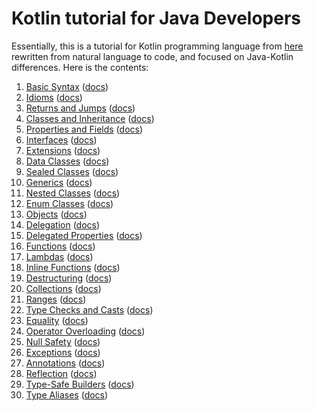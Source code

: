 # Kotlin tutorial for Java Developers

Essentially, this is a tutorial for Kotlin programming language from [here](https://kotlinlang.org/docs/reference/) rewritten from 
natural language to code, and focused on Java-Kotlin differences. Here is the contents:

1. [Basic Syntax](src/tutorial/01-basic-syntax.kt) ([docs](https://kotlinlang.org/docs/reference/basic-syntax.html))
1. [Idioms](src/tutorial/02-idioms.kt) ([docs](https://kotlinlang.org/docs/reference/idioms.html))
1. [Returns and Jumps](src/tutorial/03-return-and-jumps.kt) ([docs](https://kotlinlang.org/docs/reference/returns.html))
1. [Classes and Inheritance](src/tutorial/04-classes.kt) ([docs](https://kotlinlang.org/docs/reference/classes.html))
1. [Properties and Fields](src/tutorial/05-properties.kt) ([docs](https://kotlinlang.org/docs/reference/properties.html))
1. [Interfaces](src/tutorial/06-interfaces.kt) ([docs](https://kotlinlang.org/docs/reference/interfaces.html))
1. [Extensions](src/tutorial/07-extensions.kt) ([docs](https://kotlinlang.org/docs/reference/extensions.html))
1. [Data Classes](src/tutorial/08-data-classes.kt) ([docs](https://kotlinlang.org/docs/reference/data-classes.html))
1. [Sealed Classes](src/tutorial/09-sealed-classes.kt) ([docs](https://kotlinlang.org/docs/reference/sealed-classes.html))
1. [Generics](src/tutorial/10-generics.kt) ([docs](https://kotlinlang.org/docs/reference/generics.html))
1. [Nested Classes](src/tutorial/11-nested-classes.kt) ([docs](https://kotlinlang.org/docs/reference/nested-classes.html))
1. [Enum Classes](src/tutorial/12-enums.kt) ([docs](https://kotlinlang.org/docs/reference/enum-classes.html))
1. [Objects](src/tutorial/13-objects.kt) ([docs](https://kotlinlang.org/docs/reference/object-declarations.html))
1. [Delegation](src/tutorial/14-delegation.kt) ([docs](https://kotlinlang.org/docs/reference/delegation.html))
1. [Delegated Properties](src/tutorial/15-delegated-properties.kt) ([docs](https://kotlinlang.org/docs/reference/delegated-properties.html))
1. [Functions](src/tutorial/16-functions.kt) ([docs](https://kotlinlang.org/docs/reference/functions.html))
1. [Lambdas](src/tutorial/17-lambdas.kt) ([docs](https://kotlinlang.org/docs/reference/lambdas.html))
1. [Inline Functions](src/tutorial/18-inline-functions.kt) ([docs](https://kotlinlang.org/docs/reference/inline-functions.html))
1. [Destructuring](src/tutorial/19-destructuring.kt) ([docs](https://kotlinlang.org/docs/reference/multi-declarations.html))
1. [Collections](src/tutorial/20-collections.kt) ([docs](https://kotlinlang.org/docs/reference/collections.html))
1. [Ranges](src/tutorial/21-ranges.kt) ([docs](https://kotlinlang.org/docs/reference/ranges.html))
1. [Type Checks and Casts](src/tutorial/22-type-checks.kt) ([docs](https://kotlinlang.org/docs/reference/typecasts.html))
1. [Equality](src/tutorial/23-equality.kt) ([docs](https://kotlinlang.org/docs/reference/equality.html))
1. [Operator Overloading](src/tutorial/24-operator-overloading.kt) ([docs](https://kotlinlang.org/docs/reference/operator-overloading.html))
1. [Null Safety](src/tutorial/25-null-safety.kt) ([docs](https://kotlinlang.org/docs/reference/null-safety.html))
1. [Exceptions](src/tutorial/26-exceptions.kt) ([docs](https://kotlinlang.org/docs/reference/exceptions.html))
1. [Annotations](src/tutorial/27-annotations.kt) ([docs](https://kotlinlang.org/docs/reference/annotations.html))
1. [Reflection](src/tutorial/28-reflection.kt) ([docs](https://kotlinlang.org/docs/reference/reflection.html))
1. [Type-Safe Builders](src/tutorial/29-type-safe-builders.kt) ([docs](https://kotlinlang.org/docs/reference/type-safe-builders.html))
1. [Type Aliases](src/tutorial/30-type-aliases.kt) ([docs](/home/lukasz/Projekty/github/kotlin-learn/src/tutorial/30-type-aliases.kt))  